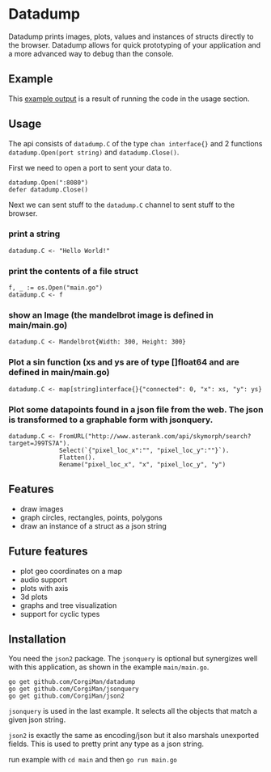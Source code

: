 # Datadump

Datadump prints images, plots, values and instances of structs directly to the browser. Datadump allows for quick prototyping of your application and a more advanced way to debug than the console.

## Example
This [example output](http://rawgit.com/CorgiMan/datadump/master/example.html) is a result of running the code in the usage section.

## Usage
The api consists of `datadump.C` of the type `chan interface{}` and 2 functions `datadump.Open(port string)` and `datadump.Close()`.

First we need to open a port to sent your data to. 
```
datadump.Open(":8080")
defer datadump.Close()
```

Next we can sent stuff to the `datadump.C` channel to sent stuff to the browser.
### print a string
```datadump.C <- "Hello World!"```
 
### print the contents of a file struct
``` 
f, _ := os.Open("main.go")
datadump.C <- f
```

### show an Image (the mandelbrot image is defined in main/main.go)
```
datadump.C <- Mandelbrot{Width: 300, Height: 300}
```

### Plot a sin function (xs and ys are of type []float64 and are defined in main/main.go)
```
datadump.C <- map[string]interface{}{"connected": 0, "x": xs, "y": ys}
```

### Plot some datapoints found in a json file from the web. The json is transformed to a graphable form with jsonquery.
```
datadump.C <- FromURL("http://www.asterank.com/api/skymorph/search?target=J99TS7A").
              Select(`{"pixel_loc_x":"", "pixel_loc_y":""}`).
              Flatten().
              Rename("pixel_loc_x", "x", "pixel_loc_y", "y")
```

## Features
- draw images
- graph circles, rectangles, points, polygons
- draw an instance of a struct as a json string

## Future features
- plot geo coordinates on a map
- audio support
- plots with axis
- 3d plots
- graphs and tree visualization
- support for cyclic types

## Installation
You need the `json2` package. The `jsonquery` is optional but synergizes well with this application, as shown in the example `main/main.go`.

```
go get github.com/CorgiMan/datadump
go get github.com/CorgiMan/jsonquery
go get github.com/CorgiMan/json2
```

`jsonquery` is used in the last example. It selects all the objects that match a given json string.

`json2` is exactly the same as encoding/json but it also marshals unexported fields. This is used to pretty print any type as a json string.

run example with `cd main` and then `go run main.go`
